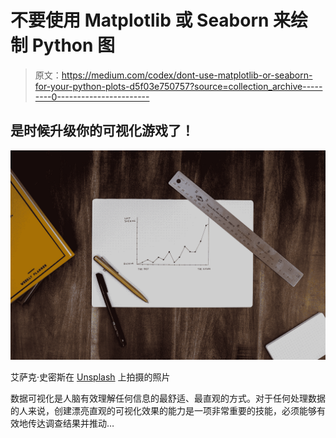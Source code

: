 # 不要使用 Matplotlib 或 Seaborn 来绘制 Python 图

> 原文：<https://medium.com/codex/dont-use-matplotlib-or-seaborn-for-your-python-plots-d5f03e750757?source=collection_archive---------0----------------------->

## 是时候升级你的可视化游戏了！

![](img/c8591e9c3ef23c4318d41bc0e5e80ed9.png)

艾萨克·史密斯在 [Unsplash](https://unsplash.com?utm_source=medium&utm_medium=referral) 上拍摄的照片

数据可视化是人脑有效理解任何信息的最舒适、最直观的方式。对于任何处理数据的人来说，创建漂亮直观的可视化效果的能力是一项非常重要的技能，必须能够有效地传达调查结果并推动…